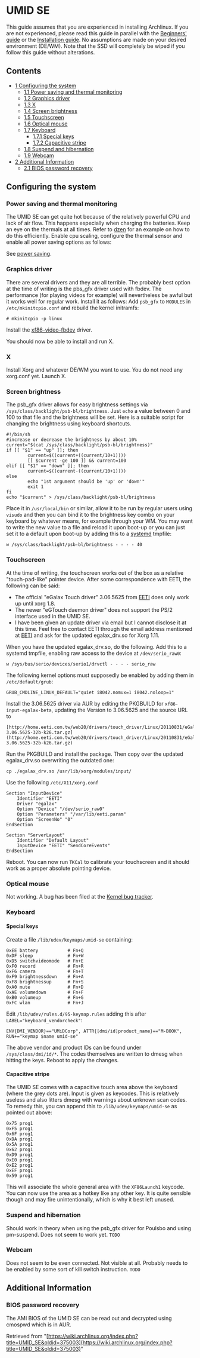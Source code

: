 # UMID SE

This guide assumes that you are experienced in installing Archlinux. If you are not experienced, please read this guide in parallel with the [Beginners' guide](/index.php/Beginners%27_guide "Beginners' guide") or the [Installation guide](/index.php/Installation_guide "Installation guide"). No assumptions are made on your desired environment (DE/WM). Note that the SSD will completely be wiped if you follow this guide without alterations.

## Contents

*   [1 Configuring the system](#Configuring_the_system)
    *   [1.1 Power saving and thermal monitoring](#Power_saving_and_thermal_monitoring)
    *   [1.2 Graphics driver](#Graphics_driver)
    *   [1.3 X](#X)
    *   [1.4 Screen brightness](#Screen_brightness)
    *   [1.5 Touchscreen](#Touchscreen)
    *   [1.6 Optical mouse](#Optical_mouse)
    *   [1.7 Keyboard](#Keyboard)
        *   [1.7.1 Special keys](#Special_keys)
        *   [1.7.2 Capacitive stripe](#Capacitive_stripe)
    *   [1.8 Suspend and hibernation](#Suspend_and_hibernation)
    *   [1.9 Webcam](#Webcam)
*   [2 Additional Information](#Additional_Information)
    *   [2.1 BIOS password recovery](#BIOS_password_recovery)

## Configuring the system

### Power saving and thermal monitoring

The UMID SE can get quite hot because of the relatively powerful CPU and lack of air flow. This happens especially when charging the batteries. Keep an eye on the thermals at all times. Refer to [dzen](#dzen) for an example on how to do this efficiently. Enable cpu scaling, configure the thermal sensor and enable all power saving options as follows:

See [power saving](/index.php/Power_saving "Power saving").

### Graphics driver

There are several drivers and they are all terrible. The probably best option at the time of writing is the pbs_gfx driver used with fbdev. The performance (for playing videos for example) will nevertheless be awful but it works well for regular work. Install it as follows: Add `psb_gfx` to `MODULES` in `/etc/mkinitcpio.conf` and rebuild the kernel initramfs:

```
# mkinitcpio -p linux

```

Install the [xf86-video-fbdev](https://www.archlinux.org/packages/?name=xf86-video-fbdev) driver.

You should now be able to install and run X.

### X

Install Xorg and whatever DE/WM you want to use. You do not need any xorg.conf yet. Launch X.

### Screen brightness

The psb_gfx driver allows for easy brightness settings via `/sys/class/backlight/psb-bl/brightness`. Just `echo` a value between 0 and 100 to that file and the brightness will be set. Here is a suitable script for changing the brightness using keyboard shortcuts.

```
#!/bin/sh
#increase or decrease the brightness by about 10%
current="$(cat /sys/class/backlight/psb-bl/brightness)"
if [[ "$1" == "up" ]]; then
        current=$((current+((current/10+1))))
        [[ $current -ge 100 ]] && current=100
elif [[ "$1" == "down" ]]; then
        current=$((current-((current/10+1))))
else
        echo "1st argument should be 'up' or 'down'"
        exit 1
fi
echo "$current" > /sys/class/backlight/psb-bl/brightness

```

Place it in `/usr/local/bin` or similar, allow it to be run by regular users using `visudo` and then you can bind it to the brightness key combo on your keyboard by whatever means, for example through your WM. You may want to write the new value to a file and reload it upon boot-up or you can just set it to a default upon boot-up by adding this to a [systemd](/index.php/Systemd "Systemd") tmpfile:

```
w /sys/class/backlight/psb-bl/brightness - - - - 40

```

### Touchscreen

At the time of writing, the touchscreen works out of the box as a relative "touch-pad-like" pointer device. After some correspondence with EETI, the following can be said:

*   The official "eGalax Touch driver" 3.06.5625 from [EETI](http://home.eeti.com.tw/web20/eGalaxTouchDriver/linuxDriver.htm) does only work up until xorg 1.8.
*   The newer "eGTouch daemon driver" does not support the PS/2 interface used in the UMID SE.
*   I have been given an update driver via email but I cannot disclose it at this time. Feel free to contact EETI through the email address mentioned at [EETI](http://home.eeti.com.tw/web20/eGalaxTouchDriver/linuxDriver.htm) and ask for the updated egalax_drv.so for Xorg 1.11.

When you have the updated egalax_drv.so, do the following. Add this to a systemd tmpfile, enabling raw access to the device at `/dev/serio_raw0`:

```
w /sys/bus/serio/devices/serio1/drvctl - - - - serio_raw

```

The following kernel options must supposedly be enabled by adding them in `/etc/default/grub`:

```
GRUB_CMDLINE_LINUX_DEFAULT="quiet i8042.nomux=1 i8042.noloop=1"

```

Install the 3.06.5625 driver via AUR by editing the PKGBUILD for `xf86-input-egalax-beta`, updating the Version to 3.06.5625 and the source URL to

```
[http://home.eeti.com.tw/web20/drivers/touch_driver/Linux/20110831/eGalaxTouch-3.06.5625-32b-k26.tar.gz](http://home.eeti.com.tw/web20/drivers/touch_driver/Linux/20110831/eGalaxTouch-3.06.5625-32b-k26.tar.gz)

```

Run the PKGBUILD and install the package. Then copy over the updated egalax_drv.so overwriting the outdated one:

```
cp ./egalax_drv.so /usr/lib/xorg/modules/input/

```

Use the following `/etc/X11/xorg.conf`

```
Section "InputDevice"
    Identifier "EETI"
    Driver "egalax"
    Option "Device" "/dev/serio_raw0"
    Option "Parameters" "/var/lib/eeti.param"
    Option "ScreenNo" "0"
EndSection

Section "ServerLayout"
    Identifier "Default Layout"
    InputDevice "EETI" "SendCoreEvents"
EndSection

```

Reboot. You can now run `TKCal` to calibrate your touchscreen and it should work as a proper absolute pointing device.

### Optical mouse

Not working. A bug has been filed at the [Kernel bug tracker](https://bugzilla.kernel.org/show_bug.cgi?id=43058).

### Keyboard

#### Special keys

Create a file `/lib/udev/keymaps/umid-se` containing:

```
0xEE battery           # Fn+Q
0xDF sleep             # Fn+W
0xD5 switchvideomode   # Fn+E
0xF0 record            # Fn+R
0xF6 camera            # Fn+T
0xF9 brightnessdown    # Fn+A
0xF8 brightnessup      # Fn+S
0xA0 mute              # Fn+D
0xAE volumedown        # Fn+F
0xB0 volumeup          # Fn+G
0xFC wlan              # Fn+J

```

Edit `/lib/udev/rules.d/95-keymap.rules` adding this after `LABEL="keyboard_vendorcheck"`:

```
ENV{DMI_VENDOR}=="UMiDCorp", ATTR{[dmi/id]product_name}=="M-BOOK", RUN+="keymap $name umid-se"

```

The above vendor and product IDs can be found under `/sys/class/dmi/id/*`. The codes themselves are written to dmesg when hitting the keys. Reboot to apply the changes.

#### Capacitive stripe

The UMID SE comes with a capacitive touch area above the keyboard (where the grey dots are). Input is given as keycodes. This is relatively useless and also litters dmesg with warnings about unknown scan codes. To remedy this, you can append this to `/lib/udev/keymaps/umid-se` as pointed out above:

```
0x75 prog1
0xF5 prog1
0x6F prog1
0xDA prog1
0x5A prog1
0x62 prog1
0xD9 prog1
0xE0 prog1
0xE2 prog1
0xEF prog1
0x59 prog1

```

This will associate the whole general area with the `XF86Launch1` keycode. You can now use the area as a hotkey like any other key. It is quite sensible though and may fire unintentionally, which is why it best left unused.

### Suspend and hibernation

Should work in theory when using the psb_gfx driver for Poulsbo and using pm-suspend. Does not seem to work yet. `TODO`

### Webcam

Does not seem to be even connected. Not visible at all. Probably needs to be enabled by some sort of kill switch instruction. `TODO`

## Additional Information

### BIOS password recovery

The AMI BIOS of the UMID SE can be read out and decrypted using cmospwd which is in AUR.

Retrieved from "[https://wiki.archlinux.org/index.php?title=UMID_SE&oldid=375003](https://wiki.archlinux.org/index.php?title=UMID_SE&oldid=375003)"